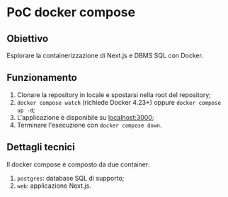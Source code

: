 # PoC docker compose

## Obiettivo

Esplorare la containerizzazione di Next.js e DBMS SQL con Docker.

## Funzionamento

1. Clonare la repository in locale e spostarsi nella root del repository;
1. `docker compose watch` (richiede Docker 4.23+) oppure `docker compose up -d`;
1. L'applicazione è disponibile su [localhost:3000](http://localhost:3000);
1. Terminare l'esecuzione con `docker compose down`.

## Dettagli tecnici

Il docker compose è composto da due container:

1. `postgres`: database SQL di supporto;
1. `web`: applicazione Next.js.